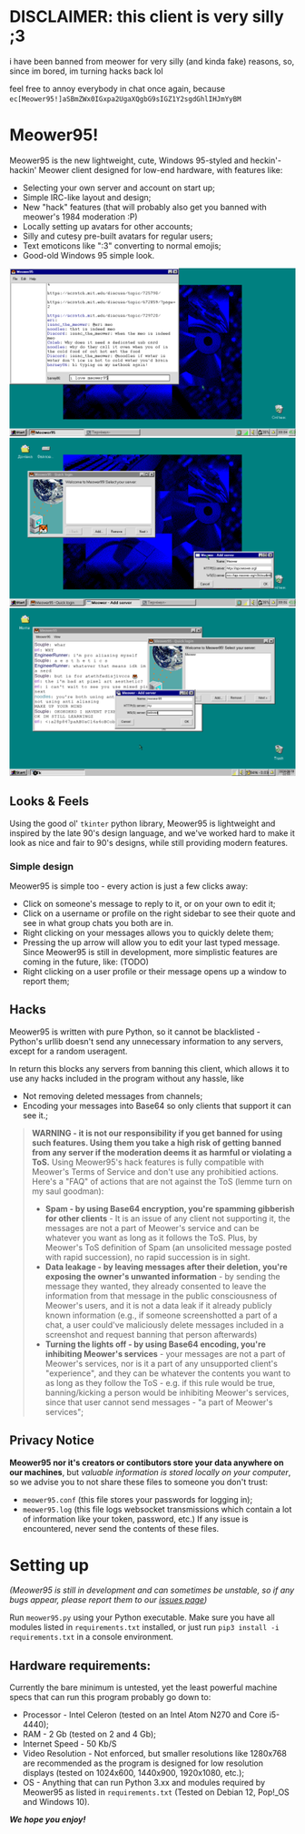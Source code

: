 # DISCLAIMER: this client is very silly ;3
i have been banned from meower for very silly (and kinda fake) reasons, so, since im bored, im turning hacks back lol

feel free to annoy everybody in chat once again, because `ec[Meower95!]aSBmZWx0IGxpa2UgaXQgbG9sIGZ1Y2sgdGhlIHJmYyBM`

# Meower95!
Meower95 is the new lightweight, cute, Windows 95-styled and heckin'-hackin' Meower client designed for low-end hardware, with features like:
* Selecting your own server and account on start up;
* Simple IRC-like layout and design;
* New "hack" features (that will probably also get you banned with meower's 1984 moderation :P)
* Locally setting up avatars for other accounts;
* Silly and cutesy pre-built avatars for regular users;
* Text emoticons like ":3" converting to normal emojis;
* Good-old Windows 95 simple look.

![](https://github.com/tehbarney86/meower95/blob/main/assets/screenshots/1.png?raw=true)
![](https://github.com/tehbarney86/meower95/blob/main/assets/screenshots/2.png?raw=true)
![](https://github.com/tehbarney86/meower95/blob/main/assets/screenshots/3.png?raw=true)
## Looks & Feels
Using the good ol' `tkinter` python library, Meower95 is lightweight and inspired by the late 90's design language, and we've worked hard to make it look as nice and fair to 90's designs, while still providing modern features.
### Simple design
Meower95 is simple too - every action is just a few clicks away:
* Click on someone's message to reply to it, or on your own to edit it;
* Click on a username or profile on the right sidebar to see their quote and see in what group chats you both are in.
* Right clicking on your messages allows you to quickly delete them;
* Pressing the up arrow will allow you to edit your last typed message.
Since Meower95 is still in development, more simplistic features are coming in the future, like: (TODO)
* Right clicking on a user profile or their message opens up a window to report them;
## Hacks
Meower95 is written with pure Python, so it cannot be blacklisted - Python's urllib doesn't send any unnecessary information to any servers, except for a random useragent.

In return this blocks any servers from banning this client, which allows it to use any hacks included in the program without any hassle, like
* Not removing deleted messages from channels;
* Encoding your messages into Base64 so only clients that support it can see it.;
> **WARNING - it is not our responsibility if you get banned for using such features. Using them you take a high risk of getting banned from any server if the moderation deems it as harmful or violating a ToS.**
> Using Meower95's hack features is fully compatible with Meower's Terms of Service and don't use any prohibitied actions.
> Here's a "FAQ" of actions that are not against the ToS (lemme turn on my saul goodman):
> * **Spam - by using Base64 encryption, you're spamming gibberish for other clients** - It is an issue of any client not supporting it, the messages are not a part of Meower's service and can be whatever you want as long as it follows the ToS. Plus, by Meower's ToS definition of Spam (an unsolicited message posted with rapid succession), no rapid succession is in sight.
> * **Data leakage - by leaving messages after their deletion, you're exposing the owner's unwanted information** - by sending the message they wanted, they already consented to leave the information from that message in the public consciousness of Meower's users, and it is not a data leak if it already publicly known information (e.g., if someone screenshotted a part of a chat, a user could've maliciously delete messages included in a screenshot and request banning that person afterwards)
> * **Turning the lights off - by using Base64 encoding, you're inhibiting Meower's services** - your messages are not a part of Meower's services, nor is it a part of any unsupported client's "experience", and they can be whatever the contents you want to as long as they follow the ToS - e.g. if this rule would be true, banning/kicking a person would be inhibiting Meower's services, since that user cannot send messages - "a part of Meower's services";
## Privacy Notice
**Meower95 nor it's creators or contibutors store your data anywhere on our machines**, but *valuable information is stored locally on your computer*, so we advise you to not share these files to someone you don't trust:
* `meower95.conf` (this file stores your passwords for logging in);
* `meower95.log` (this file logs websocket transmissions which contain a lot of information like your token, password, etc.)
If any issue is encountered, never send the contents of these files.

# Setting up
*(Meower95 is still in development and can sometimes be unstable, so if any bugs appear, please report them to our [issues page](https://github.com/tehbarney86/meower95/issues/))*

Run `meower95.py` using your Python executable. Make sure you have all modules listed in `requirements.txt` installed, or just run `pip3 install -i requirements.txt` in a console environment.

## Hardware requirements:
Currently the bare minimum is untested, yet the least powerful machine specs that can run this program probably go down to:
* Processor - Intel Celeron (tested on an Intel Atom N270 and Core i5-4440);
* RAM - 2 Gb (tested on 2 and 4 Gb);
* Internet Speed - 50 Kb/S
* Video Resolution - Not enforced, but smaller resolutions like 1280x768 are recommended as the program is designed for low resolution displays (tested on 1024x600, 1440x900, 1920x1080, etc.);
* OS - Anything that can run Python 3.xx and modules required by Meower95 as listed in `requirements.txt` (Tested on Debian 12, Pop!_OS and Windows 10).

***We hope you enjoy!***
